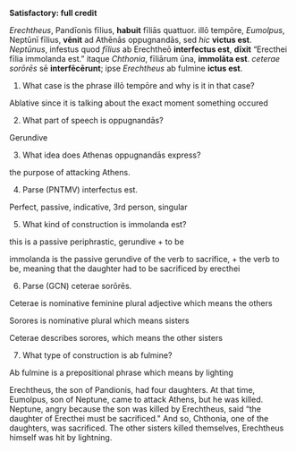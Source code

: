 **Satisfactory:  full credit**

*Erechtheus*, Pandīonis fīlius, **habuit** fīliās quattuor.
illō tempōre, *Eumolpus*, Neptūnī fīlius, **vēnit** ad Athēnās oppugnandās, sed *hic* **victus est**.
*Neptūnus*, infestus quod *fīlius* ab Erechtheō **interfectus est**, **dīxit** “Erecthei fīlia immolanda est.”
itaque *Chthonia*, fīliārum ūna, **immolāta est**.
*ceterae sorōrēs* sē **interfēcērunt**;
 ipse *Erechtheus* ab fulmine **ictus est**.

1. What case is the phrase illō tempōre and why is it in that case?

Ablative since it is talking about the exact moment something occured

2. What part of speech is oppugnandās?

Gerundive

3. What idea does Athenas oppugnandās express?

the purpose of attacking Athens.

4. Parse (PNTMV) interfectus est.

Perfect, passive, indicative, 3rd person, singular

5. What kind of construction is immolanda est?

this is a passive periphrastic, gerundive + to be

immolanda is the passive gerundive of the verb to sacrifice, + the verb to be, meaning that the daughter had to be sacrificed by erecthei

6. Parse (GCN) ceterae sorōrēs.

Ceterae is nominative feminine plural adjective which means the others

Sorores is nominative plural which means sisters

Ceterae describes sorores, which means the other sisters

7. What type of construction is ab fulmine?

Ab fulmine is a prepositional phrase which means by lighting

Erechtheus, the son of Pandionis, had four daughters.
At that time, Eumolpus, son of Neptune, came to attack Athens, but he was killed.
Neptune, angry because the son was killed by Erechtheus, said “the daughter of Erecthei must be sacrificed."
And so, Chthonia, one of the daughters, was sacrificed.
The other sisters killed themselves, Erechtheus himself was hit by lightning.

